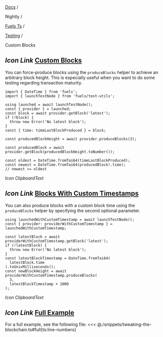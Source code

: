 [Docs](https://docs.fuel.network/) /

Nightly  /

[Fuels Ts](https://docs.fuel.network/docs/nightly/fuels-ts/) /

[Testing](https://docs.fuel.network/docs/nightly/fuels-ts/testing/) /

Custom Blocks

## _Icon Link_ [Custom Blocks](https://docs.fuel.network/docs/nightly/fuels-ts/testing/custom-blocks/\#custom-blocks)

You can force-produce blocks using the `produceBlocks` helper to achieve an arbitrary block height. This is especially useful when you want to do some testing regarding transaction maturity.

```fuel_Box fuel_Box-idXKMmm-css
import { DateTime } from 'fuels';
import { launchTestNode } from 'fuels/test-utils';

using launched = await launchTestNode();
const { provider } = launched;
const block = await provider.getBlock('latest');
if (!block) {
  throw new Error('No latest block');
}
const { time: timeLastBlockProduced } = block;

const producedBlockHeight = await provider.produceBlocks(3);

const producedBlock = await provider.getBlock(producedBlockHeight.toNumber());

const oldest = DateTime.fromTai64(timeLastBlockProduced);
const newest = DateTime.fromTai64(producedBlock!.time);
// newest >= oldest
```

_Icon ClipboardText_

## _Icon Link_ [Blocks With Custom Timestamps](https://docs.fuel.network/docs/nightly/fuels-ts/testing/custom-blocks/\#blocks-with-custom-timestamps)

You can also produce blocks with a custom block time using the `produceBlocks` helper by specifying the second optional parameter.

```fuel_Box fuel_Box-idXKMmm-css
using launchedWithCustomTimestamp = await launchTestNode();
const { provider: providerWithCustomTimestamp } = launchedWithCustomTimestamp;

const latestBlock = await providerWithCustomTimestamp.getBlock('latest');
if (!latestBlock) {
  throw new Error('No latest block');
}
const latestBlockTimestamp = DateTime.fromTai64(
  latestBlock.time
).toUnixMilliseconds();
const newBlockHeight = await providerWithCustomTimestamp.produceBlocks(
  3,
  latestBlockTimestamp + 1000
);

```

_Icon ClipboardText_

## _Icon Link_ [Full Example](https://docs.fuel.network/docs/nightly/fuels-ts/testing/custom-blocks/\#full-example)

For a full example, see the following file:
<<< @./snippets/tweaking-the-blockchain.ts#full{ts:line-numbers}